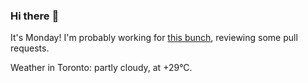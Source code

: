 ### Hi there :wave:

It's Monday! I'm probably working for [this bunch](https://github.com/kohofinancial), reviewing some pull requests.

Weather in Toronto: partly cloudy, at +29°C.
